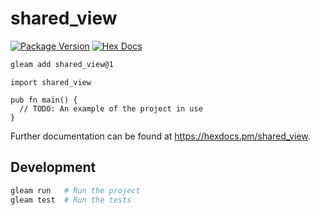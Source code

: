 # shared_view

[![Package Version](https://img.shields.io/hexpm/v/shared_view)](https://hex.pm/packages/shared_view)
[![Hex Docs](https://img.shields.io/badge/hex-docs-ffaff3)](https://hexdocs.pm/shared_view/)

```sh
gleam add shared_view@1
```
```gleam
import shared_view

pub fn main() {
  // TODO: An example of the project in use
}
```

Further documentation can be found at <https://hexdocs.pm/shared_view>.

## Development

```sh
gleam run   # Run the project
gleam test  # Run the tests
```
